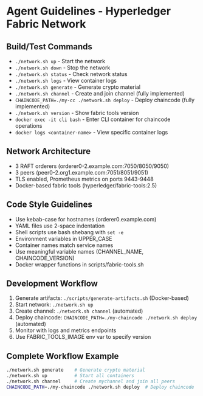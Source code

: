 # Agent Guidelines - Hyperledger Fabric Network

## Build/Test Commands
- `./network.sh up` - Start the network
- `./network.sh down` - Stop the network  
- `./network.sh status` - Check network status
- `./network.sh logs` - View container logs
- `./network.sh generate` - Generate crypto material
- `./network.sh channel` - Create and join channel (fully implemented)
- `CHAINCODE_PATH=./my-cc ./network.sh deploy` - Deploy chaincode (fully implemented)
- `./network.sh version` - Show fabric tools version
- `docker exec -it cli bash` - Enter CLI container for chaincode operations
- `docker logs <container-name>` - View specific container logs

## Network Architecture
- 3 RAFT orderers (orderer0-2.example.com:7050/8050/9050)
- 3 peers (peer0-2.org1.example.com:7051/8051/9051)
- TLS enabled, Prometheus metrics on ports 9443-9448
- Docker-based fabric tools (hyperledger/fabric-tools:2.5)

## Code Style Guidelines
- Use kebab-case for hostnames (orderer0.example.com)
- YAML files use 2-space indentation
- Shell scripts use bash shebang with `set -e`
- Environment variables in UPPER_CASE
- Container names match service names
- Use meaningful variable names (CHANNEL_NAME, CHAINCODE_VERSION)
- Docker wrapper functions in scripts/fabric-tools.sh

## Development Workflow
1. Generate artifacts: `./scripts/generate-artifacts.sh` (Docker-based)
2. Start network: `./network.sh up`
3. Create channel: `./network.sh channel` (automated)
4. Deploy chaincode: `CHAINCODE_PATH=./my-chaincode ./network.sh deploy` (automated)
5. Monitor with logs and metrics endpoints
6. Use FABRIC_TOOLS_IMAGE env var to specify version

## Complete Workflow Example
```bash
./network.sh generate    # Generate crypto material
./network.sh up          # Start all containers
./network.sh channel     # Create mychannel and join all peers
CHAINCODE_PATH=./my-chaincode ./network.sh deploy  # Deploy chaincode
```